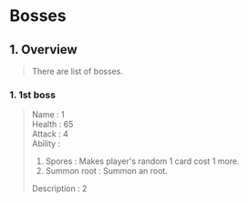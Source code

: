 # Bosses
## 1. Overview
> There are list of bosses.
### 1. 1st boss
> Name : 1  
> Health : 65  
> Attack : 4  
> Ability :  
> 1. Spores : Makes player's random 1 card cost 1 more.  
> 2. Summon root : Summon an root.  
>
> Description : 2
>
